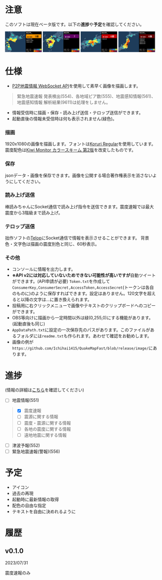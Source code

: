 ﻿# 注意
このソフトは現在ベータ版です。以下の**進捗**や**予定**を確認してください。

<div display="flex">
  <img src="https://github.com/Ichihai1415/QuakeMapFast/blob/release/image/v0.1.0-1.png" width="24%" />
  <img src="https://github.com/Ichihai1415/QuakeMapFast/blob/release/image/v0.1.0-2.png" width="24%" />
  <img src="https://github.com/Ichihai1415/QuakeMapFast/blob/release/image/v0.1.0-3.png" width="24%" />
  <img src="https://github.com/Ichihai1415/QuakeMapFast/blob/release/image/v0.1.0-4.png" width="24%" />
</div>

# 仕様
- [P2P地震情報 WebSocket API](https://www.p2pquake.net/develop/json_api_v2/#/P2P%E5%9C%B0%E9%9C%87%E6%83%85%E5%A0%B1%20API/get_ws)を使用して素早く画像を描画します。
> 緊急地震速報 発表検出(554)、各地域ピア数(555)、地震感知情報(561)、地震感知情報 解析結果(9611)は処理をしません。
- 情報受信時に描画・保存・読み上げ送信・テロップ送信ができます。
- 起動直後の情報未受信時は何も表示されません(緑色)。

### 描画
1920x1080の画像を描画します。フォントは[Koruri Regular](https://koruri.github.io/)を使用しています。震度配色は[Kiwi Monitor カラースキーム 第2版](https://kiwimonitor.amebaownd.com/posts/8214427)を改変したものです。

### 保存
jsonデータ・画像を保存できます。画像を公開する場合著作権表示を消さないようにしてください。

### 読み上げ送信
棒読みちゃんにSocket通信で読み上げ指令を送信できます。震度速報では最大震度から3階級まで読み上げ。

### テロップ送信
拙作ソフトの[Telop](https://github.com/Ichihai1415/Telop)にSocket通信で情報を表示させることができます。
背景色・文字色は描画の震度別色と同じ、60秒表示。

### その他
- コンソールに情報を出力します。
- **※API v2には対応していないためできない可能性が高いですが**自動ツイートができます。(API申請が必要) 
`Token.txt`を作成して`ConsumerKey,ConsumerSecret,AccessToken,AccessSecret`(トークンは各自のものに)のように保存すればできます。設定はありません。120文字を超えると以降の文字は…に置き換えられます。
- 投稿用に右クリックメニューで画像やテキストのクリップボードへのコピーができます。
- OBS等向けに描画から一定時間以外は緑(0,255,0)にする機能があります。(起動直後も同じ)
- `AppDataPath.txt`に設定の一次保存先のパスがあります。このファイルがあるフォルダには`readme.txt`も作られます。あわせて確認をお勧めします。
- 画像の例が`https://github.com/Ichihai1415/QuakeMapFast/blob/release/image/`にあります。

# 進捗
<!--※"- [x]"は済、"- [ ]"は未です。-->
(情報の詳細は[こちら](https://www.p2pquake.net/develop/json_api_v2/#/P2P%E5%9C%B0%E9%9C%87%E6%83%85%E5%A0%B1%20API/get_history)を確認してください)
- [ ] 地震情報(551)
> - [x] 震度速報
> - [ ] 震源に関する情報
> - [ ] 震度・震源に関する情報
> - [ ] 各地の震度に関する情報
> - [ ] 遠地地震に関する情報
- [ ] 津波予報(552)
- [ ] 緊急地震速報(警報)(556)

# 予定
- アイコン
- 過去の再現
- 起動時に最新情報の取得
- 配色の自由な指定
- テキストを自由に決めれるように

# 履歴
## v0.1.0
2023/07/31

震度速報のみ
